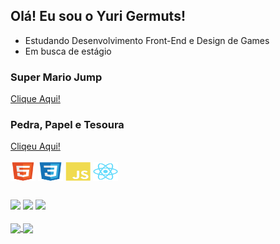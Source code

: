<html>
   
   <body>
<h2>Olá! Eu sou o Yuri Germuts!</h2>

<ul>
   <li> Estudando Desenvolvimento Front-End e Design de Games</li>
   <li> Em busca de estágio</li>
</ul>

<div>
   <h3>Super Mario Jump</h3>
   <a href = "https://yygermuts.github.io/super-mario-jump/" target="_blank"> Clique Aqui!</a>
   <br>
   <h3>Pedra, Papel e Tesoura</h3>
   <a href = "https://yygermuts.github.io/pedra-papel-tesoura/" target="_blank"> Cliqeu Aqui!</a>
</div>


<div style="display: inline_block"><br>
    <img align="center" alt="HTML" height="30" width="40" src="https://raw.githubusercontent.com/devicons/devicon/master/icons/html5/html5-original.svg">
    <img align="center" alt="CSS" height="30" width="40" src="https://raw.githubusercontent.com/devicons/devicon/master/icons/css3/css3-original.svg">
    <img align="center" alt="Js" height="30" width="40" src="https://raw.githubusercontent.com/devicons/devicon/master/icons/javascript/javascript-plain.svg">
    <img align="center" alt="React" height="30" width="40" src="https://raw.githubusercontent.com/devicons/devicon/master/icons/react/react-original.svg">
</div>

##

<div> 
    <a href = "mailto:yygermuts@gmail.com"><img src="https://img.shields.io/badge/-Gmail-%23333?style=for-the-badge&logo=gmail&logoColor=white" target="_blank"></a>
    <a href="https://www.linkedin.com/in/yuri-germuts-souza-368744b0/" target="_blank"><img src="https://img.shields.io/badge/-LinkedIn-%230077B5?style=for-the-badge&logo=linkedin&logoColor=white" target="_blank"></a> 
    <a href="https://wa.me/5519982840728?text=Ol%C3%A1%21+Seja+bem-vindo.+Me+envie+a+sua+mensagem+que+em+breve+entrarei+em+contato."> <img src="https://img.shields.io/badge/WhatsApp-25D366?style=for-the-badge&logo=whatsapp&logoColor=white" target="_blank"</a> 

   
</div>
<br>
<div style="display: inline_block">
<a href="https://github.com/yygermuts/github-readme-stats">
  <img height=200 align="center" src="https://github-readme-stats.vercel.app/api?username=yygermuts&&theme=dark" />
</a>

<a href="https://github.com/yygermuts/convoychat">
  <img height=200 align="center" src="https://github-readme-stats.vercel.app/api/top-langs?username=yygermuts&layout=compact&langs_count=8&card_width=320&&theme=dark" />
</a>
</div>

</body>
    </html>
